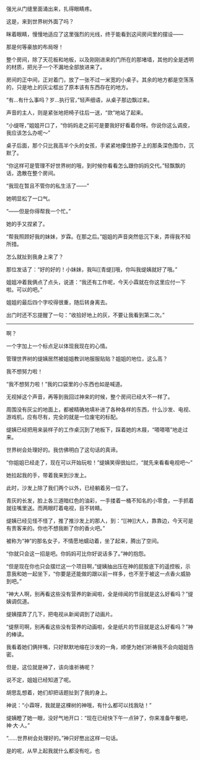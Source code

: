 强光从门缝里面涌出来，扎得眼睛疼。

这是，来到世界树外面了吗？

眯着眼睛，慢慢地适应了这里强烈的光线，终于能看到这间房间里的摆设――

那是何等豪放的布局呀！

整个房间，除了天花板和地板，以及刚刚进来的门所在的那堵墙，其他的全是透明的材质，把光子一个不漏地全部放进来了。

房间的正中间，正对着门，放了一张不过一米宽的小桌子。其余的地方都是空荡荡的，只是地上的灰尘框出了原本该有东西存在的地方。

“有…有什么事吗？岁…执行官，”轻声细语，从桌子那边飘过来。

声音的主人，则是紧张地把椅子往后一送，“欻”地站了起来。

“小缇呀，”姐姐开口了，“你妈妈走之前可是要我好好看着你呀。你说你这么调皮，我应该怎么办呢～”

桌子后面，那个只比我高半个头的女孩，手紧紧地攥住脖子上的那条深色围巾，沉默了。

“你这样可是管理不好世界树的哦，到时候你看看怎么跟你妈妈交代。”轻飘飘的话，逸散在整个房间。

“我现在暂且不管你的私生活了――”

她明显松了一口气。

“――但是你得帮我一个忙。”

她的手又捏紧了。

“帮我照顾好我的妹妹，岁霖。在那之后。”姐姐的声音突然低沉下来，弄得我不知所措。

怎么就扯到我身上来了？

那位发话了：“好的好的！小妹妹，我叫[[青缇]]哦，你叫我缇姨就好了哦。”

姐姐冲着我俩点了点头，说道：“我还有工作呢，今天小霖就在你这里应付一下啦。可以的吧。”

姐姐的最后四个字咬得很重，随后转身离去。

出门时还不忘提醒了一句：“收拾好地上的灰，不要让我看到第二次。”

---

啊？

一个字加上一个标点足以体现我现在的心情。

管理世界树的缇姨居然被姐姐教训地服服贴贴？姐姐的地位，这么高？

我不想努力啦！

“我不想努力啦！”我的口袋里的小东西也如是喊道。

无视掉这个声音，再等到我回过神来的时候，整个房间已经大不一样了。

周围没有灰尘的地面上，都被精确地填补进了各种各样的东西，什么沙发、电视、游戏机，应有尽有，完全的就是一位废宅的标配。

缇姨已经把用来装样子的工作桌沉到了地板下，踩着她的木屐，“嗒嗒嗒”地走过来。

世界树会处理好的。我仿佛明白了这句话的真谛。

“你姐姐已经走了，现在可以开始玩啦！”缇姨笑得很灿烂，“就先来看看电视吧～”

她拉起我的手，带着我来到沙发上。

此时，沙发上除了我们两个以外，已经躺着另一位了。

青灰的长发，脸上各三道暗红色的油彩，一手搂着一桶不知名的小零食，一手抓着就往嘴里送。而两眼盯着电视，目不转睛。

缇姨已经见怪不怪了，推了推沙发上的那人，到：“[[神]]大人，靠靠边，今天可是有贵客来的。你也不想我断了你的香火吧。”

被称为“神”的那名女子，不情愿地蠕动着，坐了起来，腾出了空间。

“你就只会这一招是吧。你妈妈可比你好说话多了。”神的抱怨。

“但是现在你也只会摆烂这一个项目啊，”缇姨抽出压在神的屁股底下的遥控板，示意我和她一起坐下，“你要是还能做的跟以前一样多，也不至于被这一点香火威胁到吧。”

“神大人啊，别再看这些没有营养的新闻啦，全是绯闻的节目就是这么好看吗？”缇姨调侃道。

缇姨摆弄了几下，把电视从新闻调到了动画片。

“缇祭司啊，别再看这些没有营养的动画啦，全是纸片的节目就是这么好看吗？”神的棒读。

我看着她们俩拌嘴，只好默默地缩在沙发的一角，顺便为她们祈祷我不会向姐姐告密。

但是，这位就是神了，该向谁祈祷呢？

说不定，姐姐已经知道了呢。

胡思乱想着，她们却把话题扯到了我的身上。

神说：“小霖呀，我就是这棵树的神哦，有什么都可以找我哒！”

缇姨瞪了她一眼，没好气地开口：“现在已经快下午一点钟了，你来准备午餐吧，神·大·人。”

“……世界树会处理好的。”神只好憋出这样一句话。

是的呢，从早上起我就什么都没有吃，也